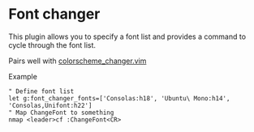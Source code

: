 # Font changer
This plugin allows you to specify a font list and provides a command to cycle through the font list.

Pairs well with [colorscheme_changer.vim](https://github.com/PyGamer0/colorscheme_changer.vim)

Example
```viml
" Define font list
let g:font_changer_fonts=['Consolas:h18', 'Ubuntu\ Mono:h14', 'Consolas,Unifont:h22']
" Map ChangeFont to something
nmap <leader>cf :ChangeFont<CR>
```
